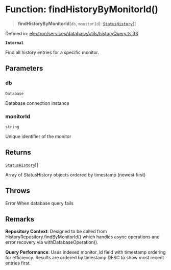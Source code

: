 # Function: findHistoryByMonitorId()

> **findHistoryByMonitorId**(`db`, `monitorId`): [`StatusHistory`](../../../../../../shared/types/interfaces/StatusHistory.md)[]

Defined in: [electron/services/database/utils/historyQuery.ts:33](https://github.com/Nick2bad4u/Uptime-Watcher/blob/3cce0c3b352c8390536ca3c7399ece50a05faf18/electron/services/database/utils/historyQuery.ts#L33)

**`Internal`**

Find all history entries for a specific monitor.

## Parameters

### db

`Database`

Database connection instance

### monitorId

`string`

Unique identifier of the monitor

## Returns

[`StatusHistory`](../../../../../../shared/types/interfaces/StatusHistory.md)[]

Array of StatusHistory objects ordered by timestamp (newest first)

## Throws

Error When database query fails

## Remarks

**Repository Context**: Designed to be called from HistoryRepository.findByMonitorId()
which handles async operations and error recovery via withDatabaseOperation().

**Query Performance**: Uses indexed monitor_id field with timestamp ordering for efficiency.
Results are ordered by timestamp DESC to show most recent entries first.
